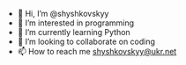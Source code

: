 - 👋 Hi, I’m @shyshkovskyy
- 👀 I’m interested in programming
- 🌱 I’m currently learning Python
- 💞️ I’m looking to collaborate on coding
- 📫 How to reach me shyshkovskyy@ukr.net

<!---
shyshkovskyy/shyshkovskyy is a ✨ special ✨ repository because its `README.md` (this file) appears on your GitHub profile.
You can click the Preview link to take a look at your changes.
--->
